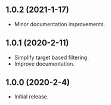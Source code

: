 ## 1.0.2 (2021-1-17)
* Minor documentation improvements.

## 1.0.1 (2020-2-11)
* Simplify target based filtering.
* Improve documentation.

## 1.0.0 (2020-2-4)
* Initial release.
